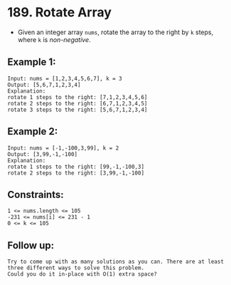 # 189. Rotate Array
  
- Given an integer array `nums`, rotate the array to the right by `k` steps, where `k` is _non-negative_.

## Example 1:
```
Input: nums = [1,2,3,4,5,6,7], k = 3
Output: [5,6,7,1,2,3,4]
Explanation:
rotate 1 steps to the right: [7,1,2,3,4,5,6]
rotate 2 steps to the right: [6,7,1,2,3,4,5]
rotate 3 steps to the right: [5,6,7,1,2,3,4]
```

## Example 2:
```
Input: nums = [-1,-100,3,99], k = 2
Output: [3,99,-1,-100]
Explanation:
rotate 1 steps to the right: [99,-1,-100,3]
rotate 2 steps to the right: [3,99,-1,-100]
```

## Constraints:

    1 <= nums.length <= 105
    -231 <= nums[i] <= 231 - 1
    0 <= k <= 105



## Follow up:

    Try to come up with as many solutions as you can. There are at least three different ways to solve this problem.
    Could you do it in-place with O(1) extra space?

